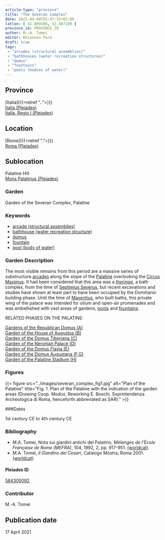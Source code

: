 ```yaml
---
article-type: "province"
title: "The Severan Complex"
date: 2021-04-08T02:47:32+02:00
latlon: [ 41.889306, 12.487109 ]
province_id: PROVINCE_ID
author: M.-A. Tomei
editor: Rhiannon Paré
draft: true
tags:
 - "arcades (structural assemblies)"
 - "bathhouses (water recreation structures)"
 - "domus"
 - "fountains"
 - "pools (bodies of water)"
---
```


## Province

[Italia]({{<relref "..">}})\
[Italia (Pleiades)](https://pleiades.stoa.org/places/1052)\
[Italia, Regio I (Pleiades)](https://pleiades.stoa.org/places/441075550)
<!-- -->
## Location

[Rome]({{<relref ".">}}) \
[Roma (Pleiades)](https://pleiades.stoa.org/places/423025)
<!-- -->
## Sublocation

Palatine Hill \
[Mons Palatinus (Pleiades)](https://pleiades.stoa.org/places/971691208)
<!-- -->
<!-- -->
<!-- -->
### Garden

Garden of the Severan Complex, Palatine
<!-- -->
### Keywords
<!-- -->
- [arcade (structural assemblies)](http://vocab.getty.edu/page/aat/300002580)
- [bathhouse (water recreation structure)](http://vocab.getty.edu/page/aat/300007347)
- [domus](http://vocab.getty.edu/page/aat/300005506)
- [fountain](http://vocab.getty.edu/page/aat/300006179)
- [pool (body of water)](http://vocab.getty.edu/page/aat/300008692)
<!-- -->
<!-- -->
### Garden Description
<!-- -->
The most visible remains from this period are a massive series of substructure [arcades](http://vocab.getty.edu/page/aat/300002580) along the slope of the [Palatine](https://en.wikipedia.org/wiki/Palatine_Hill) overlooking the [Circus Maximus](https://www.digitalaugustanrome.org/records/circus-maximus). It had been considered that this area was a  [*thermae*](https://en.wikipedia.org/wiki/Thermae), a bath complex, from the time of [Septimius Severus](https://en.wikipedia.org/wiki/Septimius_Severus), but recent excavations and studies have shown at least part to have been occupied by the Domitianic building phase. Until the time of [Maxentius](https://en.wikipedia.org/wiki/Maxentius), who built baths, this private wing of the palace was intended for *otium* and open-air promenades and was embellished with vast areas of gardens, [pools](http://vocab.getty.edu/page/aat/300008692) and [fountains](http://vocab.getty.edu/page/aat/300006179).
<!-- -->
RELATED PHASES ON THE PALATINE:
<!-- -->
[Gardens of the Republican Domus (A)]({{<relref"/palatine_domus.md">}})\
[Garden of the House of Augustus (B)]({{<relref"/house_of_augustus.md">}})\
[Garden of the Domus Tiberiana (C)]({{<relref"/Domus_tiberiana.md">}})\
[Garden of the Neronian Palace (D)]({{<relref"/palace_of_nero.md">}})\
[Garden of the Domus Flavia (E)]({{<relref"/Domus_flavia.md">}})\
[Garden of the Domus Augustana (F,G)]({{<relref"/domus_augustana.md">}})\
[Garden of the Palatine Stadium (H)]({{<relref"/palatine_stadium.md">}})
<!-- -->
<!-- -->
### Figures

{{< figure src="../images/severan_complex_fig1.jpg" alt="Plan of the Palatine" title="Fig. 1. Plan of the Palatine with the indication of the garden areas (Drawing Coop. Modus. Reworking E. Boschi. Soprintendenza Archeologica di Roma, henceforth abbreviated as SAR)." >}}
<!-- -->
###Dates

1st century CE to 4th century CE
<!-- -->
### Bibliography
<!-- -->
* M.A. Tomei, Nota sui giardini antichi del Palatino, *Mélanges de l’École Française de Rome (MEFRA)*, 104, 1992, 2, pp. 917-951. [(worldcat)](http://www.worldcat.org/oclc/972029282)
* M.A. Tomei, *Il Giardino dei Cesari*, Catalogo Mostra, Roma 2001. [(worldcat)](http://www.worldcat.org/oclc/5894435382)
<!-- -->
#### Pleiades ID

[584305092](https://pleiades.stoa.org/places/584305092)
<!-- -->
### Contributor

M.-A. Tomei
<!-- -->
## Publication date
<!-- -->
17 April 2021
